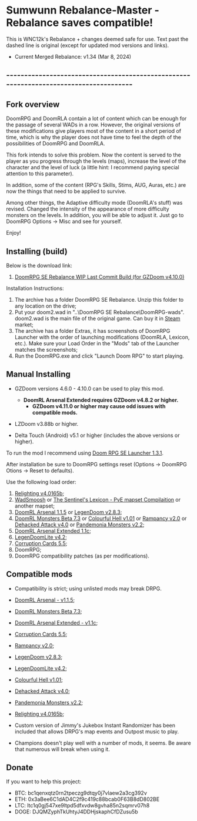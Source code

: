 # Sumwunn Rebalance-Master - Rebalance saves compatible!

This is WNC12k's Rebalance + changes deemed safe for use. Text past the dashed line is original (except for updated mod versions and links).

- Current Merged Rebalance: v1.34 (Mar 8, 2024)

## --------------------------------------------------------------------------------------

## Fork overview

DoomRPG and DoomRLA contain a lot of content which can be enough for the passage of several WADs in a row. However, the original versions of these modifications give players most of the content in a short period of time, which is why the player does not have time to feel the depth of the possibilities of DoomRPG and DoomRLA.

This fork intends to solve this problem. Now the content is served to the player as you progress through the levels (maps), increase the level of the character and the level of luck (a little hint: I recommend paying special attention to this parameter).

In addition, some of the content (RPG's Skills, Stims, AUG, Auras, etc.) are now the things that need to be applied to survive.

Among other things, the Adaptive difficulty mode (DoomRLA's stuff) was revised. Changed the intensity of the appearance of more difficulty monsters on the levels. In addition, you will be able to adjust it. Just go to DoomRPG Options -> Misc and see for yourself.

Enjoy! 

## Installing (build)

Below is the download link:
1. [DoomRPG SE Rebalance WIP Last Commit Build (for GZDoom v4.10.0)](https://github.com/Sumwunn/DoomRPG/archive/refs/heads/rebalance-sync.zip)

Installation Instructions:

1. The archive has a folder DoomRPG SE Rebalance. Unzip this folder to any location on the drive;
2. Put your doom2.wad in "..\DoomRPG SE Rebalance\DoomRPG-wads". doom2.wad is the main file of the original game. Can buy it in [Steam](https://store.steampowered.com/app/2300/DOOM_II/) market;
3. The archive has a folder Extras, it has screenshots of DoomRPG Launcher with the order of launching modifications (DoomRLA, Lexicon, etc.). Make sure your Load Order in the "Mods" tab of the Launcher matches the screenshots;
4. Run the DoomRPG.exe and click "Launch Doom RPG" to start playing.

## Manual Installing

- GZDoom versions 4.6.0 - 4.10.0 can be used to play this mod.
  - **DoomRL Arsenal Extended requires GZDoom v4.8.2 or higher.**
    - **GZDoom v4.11.0 or higher may cause odd issues with compatible mods.**

- LZDoom v3.88b or higher.
- Delta Touch (Android) v5.1 or higher (includes the above versions or higher).

To run the mod I recommend using [Doom RPG SE Launcher 1.3.1](https://github.com/Forevener/DRPGSEL/releases/tag/1.3.1).

After installation be sure to DoomRPG settings reset (Options -> DoomRPG Otions -> Reset to defaults).

Use the following load order:

1. [Relighting v4.0165b](https://forum.zdoom.org/viewtopic.php?t=76706);
2. [WadSmoosh](https://forum.zdoom.org/viewtopic.php?f=19&t=52757) or [The Sentinel's Lexicon - PvE mapset Compilaition](https://github.com/WNC12k/DoomRPG-Lexicon/releases) or another mapset;
3. [DoomRL Arsenal 1.1.5](https://forum.zdoom.org/viewtopic.php?f=43&t=37044) or [LegenDoom v2.8.3](https://forum.zdoom.org/viewtopic.php?t=51035);
4. [DoomRL Monsters Beta 7.3](https://forum.zdoom.org/viewtopic.php?f=43&t=37044) or [Colourful Hell v1.01](https://forum.zdoom.org/viewtopic.php?t=47980) or [Rampancy v2.0](https://forum.zdoom.org/viewtopic.php?f=43&t=67193) or [Dehacked Attack v4.0](https://forum.zdoom.org/viewtopic.php?f=43&t=72362) or [Pandemonia Monsters v2.2](https://forum.zdoom.org/viewtopic.php?t=60984);
5. [DoomRL Arsenal Extended 1.1c](https://forum.zdoom.org/viewtopic.php?f=43&t=70549);
6. [LegenDoomLite v4.2](https://forum.zdoom.org/viewtopic.php?t=51035);
7. [Corruption Cards 5.5](https://cutstuff.net/public/CorruptionCards-v5.5.pk3);
8. DoomRPG;
9. DoomRPG compatibility patches (as per modifications).

## Compatible mods
- Compatibility is strict; using unlisted mods may break DRPG.

- [DoomRL Arsenal - v1.1.5](https://forum.zdoom.org/viewtopic.php?f=43&t=37044);
- [DoomRL Monsters Beta 7.3](https://forum.zdoom.org/viewtopic.php?f=43&t=37044);
- [DoomRL Arsenal Extended - v1.1c](https://forum.zdoom.org/viewtopic.php?f=43&t=70549);
- [Corruption Cards 5.5](https://forum.zdoom.org/viewtopic.php?t=67939);
- [Rampancy v2.0](https://forum.zdoom.org/viewtopic.php?f=43&t=67193);
- [LegenDoom v2.8.3](https://forum.zdoom.org/viewtopic.php?t=51035);
- [LegenDoomLite v4.2](https://forum.zdoom.org/viewtopic.php?t=51035);
- [Colourful Hell v1.01](https://forum.zdoom.org/viewtopic.php?t=47980);
- [Dehacked Attack v4.0](https://forum.zdoom.org/viewtopic.php?f=43&t=72362);
- [Pandemonia Monsters v2.2](https://forum.zdoom.org/viewtopic.php?t=60984);
- [Relighting v4.0165b](https://forum.zdoom.org/viewtopic.php?t=76706);
- Custom version of Jimmy's Jukebox Instant Randomizer has been included that allows DRPG's map events and Outpost music to play.
- Champions doesn't play well with a number of mods, it seems. Be aware that numerous will break when using it.

## Donate

If you want to help this project:

- BTC: bc1qenxqtz0rn2tpeczg9dtqy0j7vlaew2a3cg392v
- ETH: 0x3aBee6C1dAD4C2f9c419c88bcab0F63B8dD802BE
- LTC: ltc1q0gj547xe9ltpd5dfxvdw8gvha85n2sqmrv07h8
- DOGE: DJQMZyphTkUhtyJ4DDHjskaphCfDZusu5b

